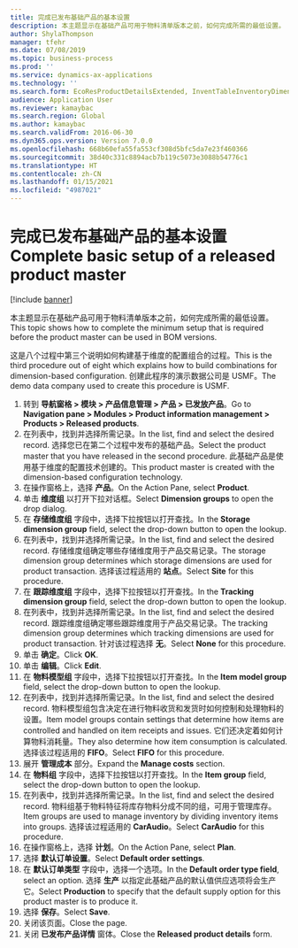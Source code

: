 ```yaml
---
title: 完成已发布基础产品的基本设置
description: 本主题显示在基础产品可用于物料清单版本之前，如何完成所需的最低设置。
author: ShylaThompson
manager: tfehr
ms.date: 07/08/2019
ms.topic: business-process
ms.prod: ''
ms.service: dynamics-ax-applications
ms.technology: ''
ms.search.form: EcoResProductDetailsExtended, InventTableInventoryDimensionGroups, InventItemOrderSetup
audience: Application User
ms.reviewer: kamaybac
ms.search.region: Global
ms.author: kamaybac
ms.search.validFrom: 2016-06-30
ms.dyn365.ops.version: Version 7.0.0
ms.openlocfilehash: 668b60efa55fa553cf308d5bfc5da7e23f460366
ms.sourcegitcommit: 38d40c331c8894acb7b119c5073e3088b54776c1
ms.translationtype: HT
ms.contentlocale: zh-CN
ms.lasthandoff: 01/15/2021
ms.locfileid: "4987021"
---
```

# <a name="complete-basic-setup-of-a-released-product-master"></a><span data-ttu-id="cf39a-103">完成已发布基础产品的基本设置</span><span class="sxs-lookup"><span data-stu-id="cf39a-103">Complete basic setup of a released product master</span></span>

[!include [banner](../../includes/banner.md)]

<span data-ttu-id="cf39a-104">本主题显示在基础产品可用于物料清单版本之前，如何完成所需的最低设置。</span><span class="sxs-lookup"><span data-stu-id="cf39a-104">This topic shows how to complete the minimum setup that is required before the product master can be used in BOM versions.</span></span>

<span data-ttu-id="cf39a-105">这是八个过程中第三个说明如何构建基于维度的配置组合的过程。</span><span class="sxs-lookup"><span data-stu-id="cf39a-105">This is the third procedure out of eight which explains how to build combinations for dimension-based configuration.</span></span> <span data-ttu-id="cf39a-106">创建此程序的演示数据公司是 USMF。</span><span class="sxs-lookup"><span data-stu-id="cf39a-106">The demo data company used to create this procedure is USMF.</span></span>

1. <span data-ttu-id="cf39a-107">转到 **导航窗格 > 模块 > 产品信息管理 > 产品 > 已发放产品**。</span><span class="sxs-lookup"><span data-stu-id="cf39a-107">Go to **Navigation pane > Modules > Product information management > Products > Released products**.</span></span>
2. <span data-ttu-id="cf39a-108">在列表中，找到并选择所需记录。</span><span class="sxs-lookup"><span data-stu-id="cf39a-108">In the list, find and select the desired record.</span></span> <span data-ttu-id="cf39a-109">选择您已在第二个过程中发布的基础产品。</span><span class="sxs-lookup"><span data-stu-id="cf39a-109">Select the product master that you have released in the second procedure.</span></span> <span data-ttu-id="cf39a-110">此基础产品是使用基于维度的配置技术创建的。</span><span class="sxs-lookup"><span data-stu-id="cf39a-110">This product master is created with the dimension-based configuration technology.</span></span>  
3. <span data-ttu-id="cf39a-111">在操作窗格上，选择 **产品**。</span><span class="sxs-lookup"><span data-stu-id="cf39a-111">On the Action Pane, select **Product**.</span></span>
4. <span data-ttu-id="cf39a-112">单击 **维度组** 以打开下拉对话框。</span><span class="sxs-lookup"><span data-stu-id="cf39a-112">Select **Dimension groups** to open the drop dialog.</span></span>
5. <span data-ttu-id="cf39a-113">在 **存储维度组** 字段中，选择下拉按钮以打开查找。</span><span class="sxs-lookup"><span data-stu-id="cf39a-113">In the **Storage dimension group** field, select the drop-down button to open the lookup.</span></span>
6. <span data-ttu-id="cf39a-114">在列表中，找到并选择所需记录。</span><span class="sxs-lookup"><span data-stu-id="cf39a-114">In the list, find and select the desired record.</span></span> <span data-ttu-id="cf39a-115">存储维度组确定哪些存储维度用于产品交易记录。</span><span class="sxs-lookup"><span data-stu-id="cf39a-115">The storage dimension group determines which storage dimensions are used for product transaction.</span></span> <span data-ttu-id="cf39a-116">选择该过程适用的 **站点**。</span><span class="sxs-lookup"><span data-stu-id="cf39a-116">Select **Site** for this procedure.</span></span>  
7. <span data-ttu-id="cf39a-117">在 **跟踪维度组** 字段中，选择下拉按钮以打开查找。</span><span class="sxs-lookup"><span data-stu-id="cf39a-117">In the **Tracking dimension group** field, select the drop-down button to open the lookup.</span></span>
8. <span data-ttu-id="cf39a-118">在列表中，找到并选择所需记录。</span><span class="sxs-lookup"><span data-stu-id="cf39a-118">In the list, find and select the desired record.</span></span> <span data-ttu-id="cf39a-119">跟踪维度组确定哪些跟踪维度用于产品交易记录。</span><span class="sxs-lookup"><span data-stu-id="cf39a-119">The tracking dimension group determines which tracking dimensions are used for product transaction.</span></span> <span data-ttu-id="cf39a-120">针对该过程选择 **无**。</span><span class="sxs-lookup"><span data-stu-id="cf39a-120">Select **None** for this procedure.</span></span>  
9. <span data-ttu-id="cf39a-121">单击 **确定**。</span><span class="sxs-lookup"><span data-stu-id="cf39a-121">Click **OK**.</span></span>
10. <span data-ttu-id="cf39a-122">单击 **编辑**。</span><span class="sxs-lookup"><span data-stu-id="cf39a-122">Click **Edit**.</span></span>
11. <span data-ttu-id="cf39a-123">在 **物料模型组** 字段中，选择下拉按钮以打开查找。</span><span class="sxs-lookup"><span data-stu-id="cf39a-123">In the **Item model group** field, select the drop-down button to open the lookup.</span></span>
12. <span data-ttu-id="cf39a-124">在列表中，找到并选择所需记录。</span><span class="sxs-lookup"><span data-stu-id="cf39a-124">In the list, find and select the desired record.</span></span> <span data-ttu-id="cf39a-125">物料模型组包含决定在进行物料收货和发货时如何控制和处理物料的设置。</span><span class="sxs-lookup"><span data-stu-id="cf39a-125">Item model groups contain settings that determine how items are controlled and handled on item receipts and issues.</span></span> <span data-ttu-id="cf39a-126">它们还决定着如何计算物料消耗量。</span><span class="sxs-lookup"><span data-stu-id="cf39a-126">They also determine how item consumption is calculated.</span></span> <span data-ttu-id="cf39a-127">选择该过程适用的 **FIFO**。</span><span class="sxs-lookup"><span data-stu-id="cf39a-127">Select **FIFO** for this procedure.</span></span>  
13. <span data-ttu-id="cf39a-128">展开 **管理成本** 部分。</span><span class="sxs-lookup"><span data-stu-id="cf39a-128">Expand the **Manage costs** section.</span></span>
14. <span data-ttu-id="cf39a-129">在 **物料组** 字段中，选择下拉按钮以打开查找。</span><span class="sxs-lookup"><span data-stu-id="cf39a-129">In the **Item group** field, select the drop-down button to open the lookup.</span></span>
15. <span data-ttu-id="cf39a-130">在列表中，找到并选择所需记录。</span><span class="sxs-lookup"><span data-stu-id="cf39a-130">In the list, find and select the desired record.</span></span> <span data-ttu-id="cf39a-131">物料组基于物料特征将库存物料分成不同的组，可用于管理库存。</span><span class="sxs-lookup"><span data-stu-id="cf39a-131">Item groups are used to manage inventory by dividing inventory items into groups.</span></span> <span data-ttu-id="cf39a-132">选择该过程适用的 **CarAudio**。</span><span class="sxs-lookup"><span data-stu-id="cf39a-132">Select **CarAudio** for this procedure.</span></span>  
16. <span data-ttu-id="cf39a-133">在操作窗格上，选择 **计划**。</span><span class="sxs-lookup"><span data-stu-id="cf39a-133">On the Action Pane, select **Plan**.</span></span>
17. <span data-ttu-id="cf39a-134">选择 **默认订单设置**。</span><span class="sxs-lookup"><span data-stu-id="cf39a-134">Select **Default order settings**.</span></span>
18. <span data-ttu-id="cf39a-135">在 **默认订单类型** 字段中，选择一个选项。</span><span class="sxs-lookup"><span data-stu-id="cf39a-135">In the **Default order type field**, select an option.</span></span> <span data-ttu-id="cf39a-136">选择 **生产** 以指定此基础产品的默认值供应选项将会生产它。</span><span class="sxs-lookup"><span data-stu-id="cf39a-136">Select **Production** to specify that the default supply option for this product master is to produce it.</span></span>  
19. <span data-ttu-id="cf39a-137">选择 **保存**。</span><span class="sxs-lookup"><span data-stu-id="cf39a-137">Select **Save**.</span></span>
20. <span data-ttu-id="cf39a-138">关闭该页面。</span><span class="sxs-lookup"><span data-stu-id="cf39a-138">Close the page.</span></span>
21. <span data-ttu-id="cf39a-139">关闭 **已发布产品详情** 窗体。</span><span class="sxs-lookup"><span data-stu-id="cf39a-139">Close the **Released product details** form.</span></span>

